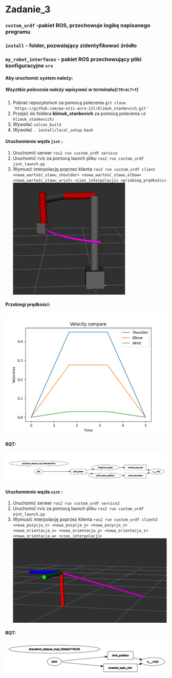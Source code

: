 # Zadanie_3

### `custom_urdf` -pakiet ROS, przechowuje logikę napisanego programu
### `install` - folder, pozwalający zidentyfikować źródło
### `my_robot_interfaces` - pakiet ROS przechowujący pliki konfiguracyjne `srv`
#### Aby uruchomić system należy:
##### Wsyztkie polecenia należy wpisywać w terminalu(`CTR+ALT+T`)
1. Pobrać repozytorium za pomocą polecenia `git clone 'https://github.com/pw-eiti-anro-21l/klimuk_stankevich.git'`
2. Przejść do foldera **klimuk_stankevich** za pomocą polecenia `cd klimuk_stankevich/`
3. Wywołać `colcon_build`
4. Wywołać `. install/local_setup.bash`
#### Uruchomienie węzła `jint` :
1. Uruchomić serwer `ros2 run custom_urdf service`
2. Uruchomić rviz za pomocą launch pliku `ros2 run custom_urdf jint_launch.py`
3. Wymusić interpolację poprzez klienta `ros2 run custom_urdf client <nowa_wartość_stawu_shoulder> <nowa_wartość_stawu_elbow> <nowa_wartość_stawu_wrist> <czas_interpolacji> <przebieg_prędkości>`
![](./images/zad4/jint_rviz.png)
#### Przebiegi prędkości:
![](./images/zad4/jint_velocity_plot.png)
#### RQT:
![](./images/zad4/jint_rqt.png)
#### Uruchomienie węzła `oint` :
1. Uruchomić serwer `ros2 run custom_urdf service2`
2. Uruchomić rviz za pomocą launch pliku `ros2 run custom_urdf oint_launch.py`
3. Wymusić interpolację poprzez klienta `ros2 run custom_urdf client2 <nowa_pozycja_x> <nowa_pozycja_y> <nowa_pozycja_z> <nowa_orientacja_x> <nowa_orientacja_y> <nowa_orientacja_z> <nowa_orientacja_w> <czas_interpolacji>`
![](./images/zad4/oint_rviz.png)
#### RQT:
![](./images/zad4/oint_rqt.png)
